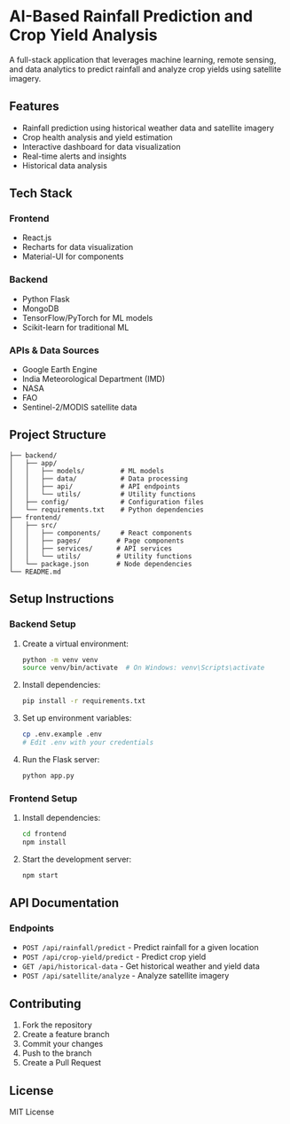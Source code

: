 # AI-Based Rainfall Prediction and Crop Yield Analysis

A full-stack application that leverages machine learning, remote sensing, and data analytics to predict rainfall and analyze crop yields using satellite imagery.

## Features

- Rainfall prediction using historical weather data and satellite imagery
- Crop health analysis and yield estimation
- Interactive dashboard for data visualization
- Real-time alerts and insights
- Historical data analysis

## Tech Stack

### Frontend
- React.js
- Recharts for data visualization
- Material-UI for components

### Backend
- Python Flask
- MongoDB
- TensorFlow/PyTorch for ML models
- Scikit-learn for traditional ML

### APIs & Data Sources
- Google Earth Engine
- India Meteorological Department (IMD)
- NASA
- FAO
- Sentinel-2/MODIS satellite data

## Project Structure

```
├── backend/
│   ├── app/
│   │   ├── models/         # ML models
│   │   ├── data/           # Data processing
│   │   ├── api/            # API endpoints
│   │   └── utils/          # Utility functions
│   ├── config/             # Configuration files
│   └── requirements.txt    # Python dependencies
├── frontend/
│   ├── src/
│   │   ├── components/     # React components
│   │   ├── pages/         # Page components
│   │   ├── services/      # API services
│   │   └── utils/         # Utility functions
│   └── package.json       # Node dependencies
└── README.md
```

## Setup Instructions

### Backend Setup
1. Create a virtual environment:
   ```bash
   python -m venv venv
   source venv/bin/activate  # On Windows: venv\Scripts\activate
   ```

2. Install dependencies:
   ```bash
   pip install -r requirements.txt
   ```

3. Set up environment variables:
   ```bash
   cp .env.example .env
   # Edit .env with your credentials
   ```

4. Run the Flask server:
   ```bash
   python app.py
   ```

### Frontend Setup
1. Install dependencies:
   ```bash
   cd frontend
   npm install
   ```

2. Start the development server:
   ```bash
   npm start
   ```

## API Documentation

### Endpoints

- `POST /api/rainfall/predict` - Predict rainfall for a given location
- `POST /api/crop-yield/predict` - Predict crop yield
- `GET /api/historical-data` - Get historical weather and yield data
- `POST /api/satellite/analyze` - Analyze satellite imagery

## Contributing

1. Fork the repository
2. Create a feature branch
3. Commit your changes
4. Push to the branch
5. Create a Pull Request

## License

MIT License 